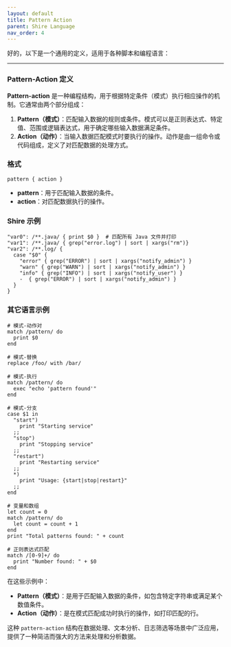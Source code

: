 ```yaml
---
layout: default
title: Pattern Action
parent: Shire Language
nav_order: 4
---
```


好的，以下是一个通用的定义，适用于各种脚本和编程语言：

---

### Pattern-Action 定义

**Pattern-action** 是一种编程结构，用于根据特定条件（模式）执行相应操作的机制。它通常由两个部分组成：

1. **Pattern（模式）**：匹配输入数据的规则或条件。模式可以是正则表达式、特定值、范围或逻辑表达式，用于确定哪些输入数据满足条件。
2. **Action（动作）**：当输入数据匹配模式时要执行的操作。动作是由一组命令或代码组成，定义了对匹配数据的处理方式。

### 格式
```plaintext
pattern { action }
```

- **pattern**：用于匹配输入数据的条件。
- **action**：对匹配数据执行的操作。

### Shire 示例

```
"var0": /**.java/ { print $0 }  # 匹配所有 Java 文件并打印
"var1": /**.java/ { grep("error.log") | sort | xargs("rm")}
"var2": /**.log/ {
  case "$0" {
    "error" { grep("ERROR") | sort | xargs("notify_admin") }
    "warn" { grep("WARN") | sort | xargs("notify_admin") }
    "info" { grep("INFO") | sort | xargs("notify_user") }
    -  { grep("ERROR") | sort | xargs("notify_admin") }
  }
}
```

### 其它语言示例

```textproc
# 模式-动作对
match /pattern/ do
  print $0
end

# 模式-替换
replace /foo/ with /bar/

# 模式-执行
match /pattern/ do
  exec "echo 'pattern found'"
end

# 模式-分支
case $1 in
  "start")
    print "Starting service"
  ;;
  "stop")
    print "Stopping service"
  ;;
  "restart")
    print "Restarting service"
  ;;
  *)
    print "Usage: {start|stop|restart}"
  ;;
end

# 变量和数组
let count = 0
match /pattern/ do
  let count = count + 1
end
print "Total patterns found: " + count

# 正则表达式匹配
match /[0-9]+/ do
  print "Number found: " + $0
end
```

在这些示例中：

- **Pattern（模式）**：是用于匹配输入数据的条件，如包含特定字符串或满足某个数值条件。
- **Action（动作）**：是在模式匹配成功时执行的操作，如打印匹配的行。

这种 `pattern-action` 结构在数据处理、文本分析、日志筛选等场景中广泛应用，提供了一种简洁而强大的方法来处理和分析数据。
